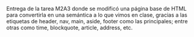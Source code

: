 Entrega de la tarea M2A3 donde se modificó una página base de HTML para convertirla en una semántica a lo que vimos en clase, gracias a las etiquetas de header, nav, main, aside, footer como las principales; entre otras como time, blockquote, article, address, etc.

